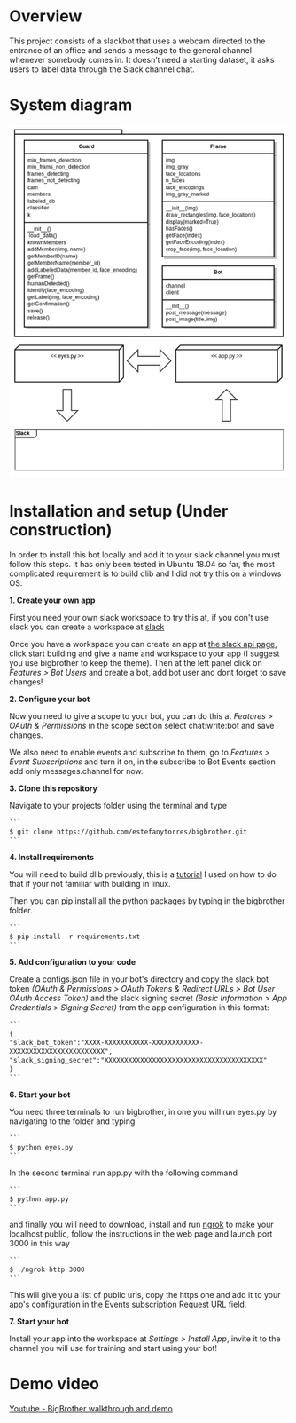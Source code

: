# Overview
This project consists of a slackbot that uses a webcam directed to the entrance of an office and sends a message to the general channel whenever somebody comes in. It doesn’t need a starting dataset, it asks users to label data through the Slack channel chat.

# System diagram
![System Diagram](https://github.com/estefanytorres/bigbrother/blob/master/documentation/diagram.png "System Diagram")

# Installation and setup (Under construction)
In order to install this bot locally and add it to your slack channel you must follow this steps. It has only been tested in Ubuntu 18.04 so far, the most complicated requirement is to build dlib and I did not try this on a windows OS.

**1. Create your own app**

First you need your own slack workspace to try this at, if you don't use slack you can create a workspace at [slack](https://slack.com/get-started#create)

Once you have a workspace you can create an app at [the slack api page](https://api.slack.com/), click start building and give a name and workspace to your app (I suggest you use bigbrother to keep the theme). Then at the left panel click on _Features > Bot Users_ and create a bot, add bot user and dont forget to save changes! 

**2. Configure your bot**

Now you need to give a scope to your bot, you can do this at _Features > OAuth & Permissions_ in the scope section select chat:write:bot and save changes. 

We also need to enable events and subscribe to them, go to _Features > Event Subscriptions_ and turn it on, in the subscribe to Bot Events section add only messages.channel for now.

**3. Clone this repository**

Navigate to your projects folder using the terminal and type

    ```
    $ git clone https://github.com/estefanytorres/bigbrother.git
    ```

**4. Install requirements**

You will need to build dlib previously, this is a [tutorial](https://www.youtube.com/watch?v=h0Uidh-sq9M) I used on how to do that if your not familiar with building in linux.

Then you can pip install all the python packages by typing in the bigbrother folder.

    ```
    $ pip install -r requirements.txt
    ```

**5. Add configuration to your code**

Create a configs.json file in your bot's directory and copy the slack bot token _(OAuth & Permissions > OAuth Tokens & Redirect URLs > Bot User OAuth Access Token)_ and the slack signing secret _(Basic Information > App Credentials > Signing Secret)_ from the app configuration in this format:


    ```
    {
	"slack_bot_token":"XXXX-XXXXXXXXXXX-XXXXXXXXXXXX-XXXXXXXXXXXXXXXXXXXXXXXX",
	"slack_signing_secret":"XXXXXXXXXXXXXXXXXXXXXXXXXXXXXXXXXXXXXXXX"
    }
    ```

**6. Start your bot**

You need three terminals to run bigbrother, in one you will run eyes.py by navigating to the folder and typing

    ```
    $ python eyes.py
    ```

In the second terminal run app.py with the following command

    ```
    $ python app.py
    ```

and finally you will need to download, install and run [ngrok](https://ngrok.com/) to make your localhost public, follow the instructions in the web page and launch port 3000 in this way

    ```
    $ ./ngrok http 3000
    ```

This will give you a list of public urls, copy the https one and add it to your app's configuration in the Events subscription Request URL field.

**7. Start your bot**

Install your app into the workspace at _Settings > Install App_, invite it to the channel you will use for training and start using your bot!



# Demo video
[Youtube - BigBrother walkthrough and demo](https://youtu.be/PDqX2kdnBGM)
